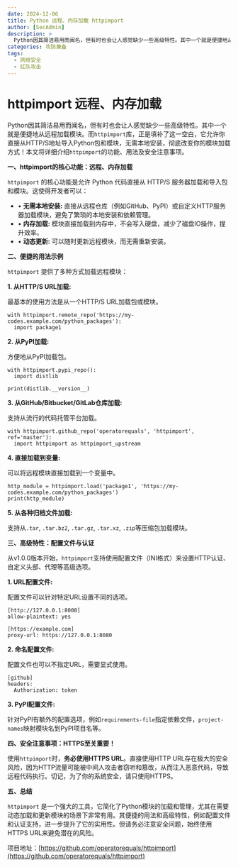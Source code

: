 ```yaml
---
date: 2024-12-06
title: Python 远程、内存加载 httpimport
author: [SecAdmin]
description: >
  Python因其简洁易用而闻名，但有时也会让人感觉缺少一些高级特性。其中一个就是便捷地从远程加载模块。而`httpimport`库，正是填补了这一空白，它允许你直接从HTTP/S地址导入Python包和模块，无需本地安装，彻底改变你的模块加载方式！本文将详细介绍`httpimport`的功能、用法及安全注意事项。
categories: 攻防兼备
tags:
  - 网络安全
  - 红队攻击
---
```


# httpimport 远程、内存加载

Python因其简洁易用而闻名，但有时也会让人感觉缺少一些高级特性。其中一个就是便捷地从远程加载模块。而`httpimport`库，正是填补了这一空白，它允许你直接从HTTP/S地址导入Python包和模块，无需本地安装，彻底改变你的模块加载方式！本文将详细介绍`httpimport`的功能、用法及安全注意事项。

**一、httpimport的核心功能：远程、内存加载**

`httpimport` 的核心功能是允许 Python 代码直接从 HTTP/S 服务器加载和导入包和模块。这使得开发者可以：

- • **无需本地安装:** 直接从远程仓库（例如GitHub、PyPI）或自定义HTTP服务器加载模块，避免了繁琐的本地安装和依赖管理。
- • **内存加载:** 模块直接加载到内存中，不会写入硬盘，减少了磁盘IO操作，提升效率。
- • **动态更新:** 可以随时更新远程模块，而无需重新安装。

**二、便捷的用法示例**

`httpimport` 提供了多种方式加载远程模块：

**1. 从HTTP/S URL加载:**

最基本的使用方法是从一个HTTP/S URL加载包或模块。

```text
with httpimport.remote_repo('https://my-codes.example.com/python_packages'):
  import package1
```

**2. 从PyPI加载:**

方便地从PyPI加载包。

```text
with httpimport.pypi_repo():
  import distlib

print(distlib.__version__)
```

**3. 从GitHub/Bitbucket/GitLab仓库加载:**

支持从流行的代码托管平台加载。

```text
with httpimport.github_repo('operatorequals', 'httpimport', ref='master'):
  import httpimport as httpimport_upstream
```

**4. 直接加载到变量:**

可以将远程模块直接加载到一个变量中。

```text
http_module = httpimport.load('package1', 'https://my-codes.example.com/python_packages')
print(http_module)
```

**5. 从各种归档文件加载:**

支持从`.tar`, `.tar.bz2`, `.tar.gz`, `.tar.xz`, `.zip`等压缩包加载模块。

**三、高级特性：配置文件与认证**

从v1.0.0版本开始，`httpimport`支持使用配置文件（INI格式）来设置HTTP认证、自定义头部、代理等高级选项。

**1. URL配置文件:**

配置文件可以针对特定URL设置不同的选项。

```text
[http://127.0.0.1:8000]
allow-plaintext: yes 

[https://example.com]
proxy-url: https://127.0.0.1:8080
```

**2. 命名配置文件:**

配置文件也可以不指定URL，需要显式使用。

```text
[github]
headers:
  Authorization: token 
```

**3. PyPI配置文件:**

针对PyPI有额外的配置选项，例如`requirements-file`指定依赖文件，`project-names`映射模块名到PyPI项目名等。

**四、安全注意事项：HTTPS至关重要！**

使用`httpimport`时，**务必使用HTTPS URL**。直接使用HTTP URL存在极大的安全风险，因为HTTP流量可能被中间人攻击者窃听和篡改，从而注入恶意代码，导致远程代码执行。切记，为了你的系统安全，请只使用HTTPS。

**五、总结**

`httpimport` 是一个强大的工具，它简化了Python模块的加载和管理，尤其在需要动态加载和更新模块的场景下非常有用。其便捷的用法和高级特性，例如配置文件和认证支持，进一步提升了它的实用性。但请务必注意安全问题，始终使用HTTPS URL来避免潜在的风险。

项目地址：[https://github.com/operatorequals/httpimport](https://github.com/operatorequals/httpimport)
